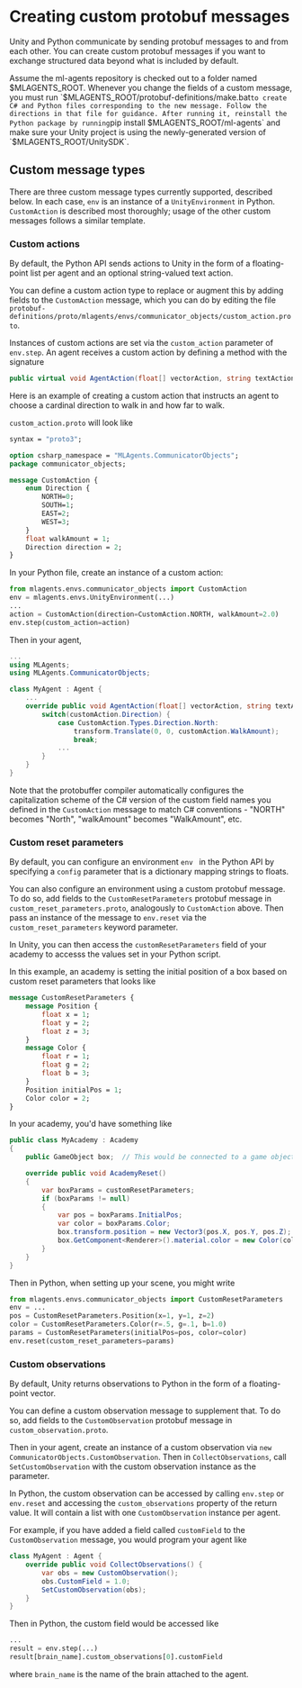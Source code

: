# Creating custom protobuf messages

Unity and Python communicate by sending protobuf messages to and from each other. You can create custom protobuf messages if you want to exchange structured data beyond what is included by default. 

Assume the ml-agents repository is checked out to a folder named $MLAGENTS_ROOT. Whenever you change the fields of a custom message, you must run `$MLAGENTS_ROOT/protobuf-definitions/make.bat` to create C# and Python files corresponding to the new message. Follow the directions in that file for guidance. After running it, reinstall the Python package by running `pip install $MLAGENTS_ROOT/ml-agents` and make sure your Unity project is using the newly-generated version of `$MLAGENTS_ROOT/UnitySDK`.

## Custom message types

There are three custom message types currently supported, described below. In each case, `env` is an instance of a `UnityEnvironment` in Python. `CustomAction` is described most thoroughly; usage of the  other custom messages follows a similar template. 

### Custom actions

By default, the Python API sends actions to Unity in the form of a floating-point list per agent and an optional string-valued text action. 

You can define a custom action type to replace or augment this by adding fields to the `CustomAction` message, which you can do by editing the file `protobuf-definitions/proto/mlagents/envs/communicator_objects/custom_action.proto`. 

Instances of custom actions are set via the `custom_action` parameter of `env.step`. An agent receives a custom action by defining a method with the signature

```csharp
public virtual void AgentAction(float[] vectorAction, string textAction, CommunicatorObjects.CustomAction customAction)
```

Here is an example of creating a custom action that instructs an agent to choose a cardinal direction to walk in and how far to walk. 

`custom_action.proto` will look like 

```protobuf
syntax = "proto3";

option csharp_namespace = "MLAgents.CommunicatorObjects";
package communicator_objects;

message CustomAction {
    enum Direction {
        NORTH=0;
        SOUTH=1;
        EAST=2;
        WEST=3;
    }
    float walkAmount = 1;    
    Direction direction = 2;
}
```

In your Python file, create an instance of a custom action:

```python
from mlagents.envs.communicator_objects import CustomAction
env = mlagents.envs.UnityEnvironment(...)
...
action = CustomAction(direction=CustomAction.NORTH, walkAmount=2.0)
env.step(custom_action=action)
```

Then in your agent,

```csharp
...
using MLAgents;
using MLAgents.CommunicatorObjects;

class MyAgent : Agent {
    ...
    override public void AgentAction(float[] vectorAction, string textAction, CustomAction customAction) {
        switch(customAction.Direction) {
            case CustomAction.Types.Direction.North:
                transform.Translate(0, 0, customAction.WalkAmount);
                break;
            ...
        }
    }
}
```

Note that the protobuffer compiler automatically configures the capitalization scheme of the C# version of the custom field names you defined in the `CustomAction` message to match C# conventions - "NORTH" becomes "North", "walkAmount" becomes "WalkAmount", etc.

### Custom reset parameters

By default, you can configure an environment `env ` in the Python API by specifying a `config` parameter that is a dictionary mapping strings to floats. 

You can also configure an environment using a custom protobuf message. To do so, add fields to the `CustomResetParameters` protobuf message in `custom_reset_parameters.proto`, analogously to `CustomAction` above. Then pass an instance of the message to `env.reset` via the `custom_reset_parameters` keyword parameter.

In Unity, you can then access the `customResetParameters` field of your academy to accesss the values set in your Python script.

In this example, an academy is setting the initial position of a box based on custom reset parameters that looks like 

```protobuf
message CustomResetParameters {
    message Position {
        float x = 1;
        float y = 2;
        float z = 3;
    }
    message Color {
        float r = 1;
        float g = 2;
        float b = 3;
    }
    Position initialPos = 1;
    Color color = 2;
}
```

In your academy, you'd have something like

```csharp
public class MyAcademy : Academy
{
    public GameObject box;  // This would be connected to a game object in your scene in the Unity editor.

    override public void AcademyReset()
    {
        var boxParams = customResetParameters;
        if (boxParams != null)
        {
            var pos = boxParams.InitialPos;
            var color = boxParams.Color;
            box.transform.position = new Vector3(pos.X, pos.Y, pos.Z);
            box.GetComponent<Renderer>().material.color = new Color(color.R, color.G, color.B);
        }
    }
}
```

Then in Python, when setting up your scene, you might write

```python
from mlagents.envs.communicator_objects import CustomResetParameters
env = ...
pos = CustomResetParameters.Position(x=1, y=1, z=2)
color = CustomResetParameters.Color(r=.5, g=.1, b=1.0)
params = CustomResetParameters(initialPos=pos, color=color)
env.reset(custom_reset_parameters=params)
```

### Custom observations

By default, Unity returns observations to Python in the form of a floating-point vector. 

You can define a custom observation message to supplement that. To do so, add fields to the `CustomObservation` protobuf message in `custom_observation.proto`. 

Then in your agent, create an instance of a custom observation via `new CommunicatorObjects.CustomObservation`. Then in `CollectObservations`, call `SetCustomObservation` with the custom observation instance as the parameter.

In Python, the custom observation can be accessed by calling `env.step` or `env.reset` and accessing the `custom_observations` property of the return value. It will contain a list with one `CustomObservation` instance per agent.

For example, if you have added a field called `customField` to the `CustomObservation` message, you would program your agent like


```csharp
class MyAgent : Agent {
    override public void CollectObservations() {
        var obs = new CustomObservation();
        obs.CustomField = 1.0;
        SetCustomObservation(obs);
    }    
}
```

Then in Python, the custom field would be accessed like 

```python
...
result = env.step(...)
result[brain_name].custom_observations[0].customField
```

where `brain_name` is the name of the brain attached to the agent.
